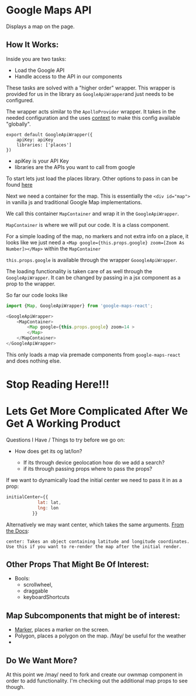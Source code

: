 # Google Maps API
Displays a map on the page.

## How It Works:
Inside you are two tasks:
 - Load the Google API
 - Handle access to the API in our components

These tasks are solved with a "higher order" wrapper. 
This wrapper is provided for us in the library as 
`GoogleApiWrapper`and just needs to be configured. 

The wrapper acts similar to the `ApolloProvider` 
wrapper. It takes in the needed configuration and 
the uses [context](https://reactjs.org/docs/context.html)
 to make this config available "globally".

```
export default GoogleApiWrapper({
    apiKey: apiKey
    libraries: ['places']
})
```

 - apiKey is your API Key
 - libraries are the APIs you want to call from google

To start lets just load the places library. 
Other options to pass in can be found [here](https://github.com/fullstackreact/google-maps-react/blob/master/src/GoogleApiComponent.js)

Next we need a container for the map. 
This is essentially the 
`<div id="map">` in vanilla js and traditional 
Google Map implementations.

We call this container `MapContainer` 
and wrap it in the `GoogleApiWrapper`.


`MapContainer` is where we will put our code. 
It is a class component.

For a simple loading of the map, no markers and 
not extra info on a place, it looks like we just 
need a `<Map google={this.props.google} zoom=[Zoom As Number]></Map>`
within the `MapContainer`

`this.props.google` is available through the wrapper 
`GooogleApiWrapper`.

The loading functionality is taken care of as well 
through the `GoogleApiWrapper`. It can be changed by 
passing in a jsx component as a prop to the wrapper.

So far our code looks like 

```js
import {Map, GoogleApiWrapper} from 'google-maps-react';

<GoogleApiWrapper>
    <MapContainer>
        <Map google={this.props.google} zoom=14 >
        </Map>
    </MapContainer>
</GoogleApiWrapper>
```
This only loads a map via premade components from 
`google-maps-react` and does nothing else.

# Stop Reading Here!!! 
# Lets Get More Complicated After We Get A Working Product
 Questions I Have / Things to try before we go on:
 - How does <Map> get its og lat/lon?
     - If its through device geolocation how do we add a search?
     - if its through passing props where to pass the props?

If we want to dynamically load the initial center
we need to pass it in as a prop:

```js
initialCenter={{
            lat: lat,
            lng: lon
          }}
```

Alternatively we may want center, which takes the same arguments. [From the Docs](https://github.com/fullstackreact/google-maps-react#additional-map-props): 
```
center: Takes an object containing latitude and longitude coordinates. Use this if you want to re-render the map after the initial render.
```

## Other Props That Might Be Of Interest:
- Bools:
    - scrollwheel,
    - draggable
    - keyboardShortcuts

## Map Subcomponents that might be of interest:
 - [Marker](https://github.com/fullstackreact/google-maps-react#marker), places a marker on the screen.
 - Polygon, places a polygon on the map. /May/ be useful for the weather
 - 
## Do We Want More?
At this point we /may/ need to fork and create our ownmap component in order to add functionality.
I'm checking out the additional map props to
see though.
